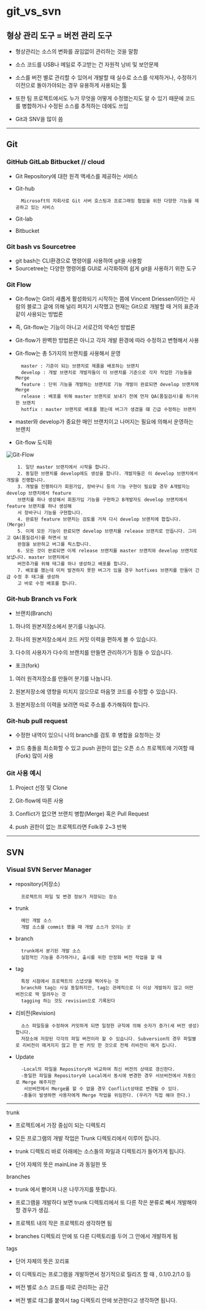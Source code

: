 # git_vs_svn

## 형상 관리 도구 = 버전 관리 도구

- 형상관리는 소스의 변화를 끊임없이 관리하는 것을 말함

- 소스 코드를 USB나 메일로 주고받는 건 자원적 낭비 및 보안문제

 - 소스를 버전 별로 관리할 수 있어서 개발할 때 실수로 소스를 삭제하거나, 수정하기 이전으로 돌아가야되는 경우 유용하게 사용되는 툴

 - 또한 팀 프로젝트에서도 누가 무엇을 어떻게 수정했는지도 알 수 있기 때문에 코드를 병합하거나 수정된 소스를 추적하는 데에도 쓰임

 - Git과 SNV을 많이 씀


------
## Git

### GitHub GitLab Bitbucket // cloud
- Git Repository에 대한 원격 액세스를 제공하는 서비스
- Git-hub

        Microsoft의 자회사로 Git 서버 호스팅과 프로그래밍 협업을 위한 다양한 기능을 제공하고 있는 서비스
- Git-lab
- Bitbucket
<!-- ### Git-hub 무료 계정 vs Pro 플랜 계정

- Public 저장소에서는 무료 계정과 Pro 플랜 계정의 차이가 거의 없음
- GitHub Actions 사용 시간이 월 2,000분에서 3,000분으로
- GitHub Packages 용량이 500MB에서 2GB로 늘어남
- Private 저장소에서 무료 계정은 다음과 같은 기능을 사용할 수 없음

        Email을 통한 지원
        3,000분/월 GitHub Actions
        2GB GitHub Packages 스토리지
        비공개 저장소에서 고급 기능 이용 가능
         - 풀 리퀘스트 리뷰 강제
         - 다수의 풀 리퀘스트 리뷰어 지정 가능
         - 자동 링크 레퍼런스
         - 깃허브 페이지
         - 위키
         - 보호된 브랜치 기능
         - 코드 소유자(Code owners)
         - 저장소 인사이트 -->


### Git bash vs Sourcetree
- git bash는 CLI환경으로 명령어를 사용하여 git을 사용함
- Sourcetree는 다양한 명령어를 GUI로 시각화하여 쉽게 git을 사용하기 위한 도구 

### Git Flow
- Git-flow는 Git이 새롭게 활성화되기 시작하는 쯤에 Vincent Driessen이라는 사람의 블로그 글에 의해 널리 퍼지기 시작했고 현재는 Git으로 개발할 때 거의 표준과 같이 사용되는 방법론
- 즉, Git-flow는 기능이 아니고 서로간의 약속인 방법론
- Git-flow가 완벽한 방법론은 아니고 각자 개발 환경에 따라 수정하고 변형해서 사용
- Git-flow는 총 5가지의 브랜치를 사용해서 운영
        
        master : 기준이 되는 브랜치로 제품을 배포하는 브랜치
        develop : 개발 브랜치로 개발자들이 이 브랜치를 기준으로 각자 작업한 기능들을 Merge
        feature : 단위 기능을 개발하는 브랜치로 기능 개발이 완료되면 develop 브랜치에 Merge
        release : 배포를 위해 master 브랜치로 보내기 전에 먼저 QA(품질검사)를 하기위한 브랜치
        hotfix : master 브랜치로 배포를 했는데 버그가 생겼을 떄 긴급 수정하는 브랜치
- master와 develop가 중요한 매인 브랜치이고 나머지는 필요에 의해서 운영하는 브랜치

- Git-flow 도식화 

![Git-Flow](https://github.com/knowmetoowell/git_vs_svn/blob/main/img/git-flow.png "Git-flow 도식화")

        1. 일단 master 브랜치에서 시작을 합니다.
        2. 동일한 브랜치를 develop에도 생성을 합니다. 개발자들은 이 develop 브랜치에서 개발을 진행합니다.
        3. 개발을 진행하다가 회원가입, 장바구니 등의 기능 구현이 필요할 경우 A개발자는 develop 브랜치에서 feature 
        브랜치를 하나 생성해서 회원가입 기능을 구현하고 B개발자도 develop 브랜치에서 feature 브랜치를 하나 생성해
        서 장바구니 기능을 구현합니다.
        4. 완료된 feature 브랜치는 검토를 거쳐 다시 develop 브랜치에 합칩니다.(Merge)
        5. 이제 모든 기능이 완료되면 develop 브랜치를 release 브랜치로 만듭니다. 그리고 QA(품질검사)를 하면서 보
        완점을 보완하고 버그를 픽스합니다.
        6. 모든 것이 완료되면 이제 release 브랜치를 master 브랜치와 develop 브랜치로 보냅니다. master 브랜치에서 
        버전추가를 위해 태그를 하나 생성하고 배포를 합니다.
        7. 배포를 했는데 미처 발견하지 못한 버그가 있을 경우 hotfixes 브랜치를 만들어 긴급 수정 후 태그를 생성하
        고 바로 수정 배포를 합니다.


### Git-hub Branch vs Fork
- 브랜치(Branch)

1. 하나의 원본저장소에서 분기를 나눕니다.

2. 하나의 원본저장소에서 코드 커밋 이력을 편하게 볼 수 있습니다.

3. 다수의 사용자가 다수의 브랜치를 만들면 관리하기가 힘들 수 있습니다.<br>

- 포크(fork)

1. 여러 원격저장소를 만들어 분기를 나눕니다.

2. 원본저장소에 영향을 미치지 않으므로 마음껏 코드를 수정할 수 있습니다.

3. 원본저장소의 이력을 보려면 따로 주소를 추가해줘야 합니다.

### Git-hub pull request
- 수정한 내역이 있으니 나의 branch를 검토 후 병합을 요청하는 것

- 코드 충돌을 최소화할 수 있고 push 권한이 없는 오픈 소스 프로젝트에 기여할 때(Fork) 많이 사용

### Git 사용 예시
1. Project 선정 및 Clone

2. Git-flow에 따른 사용

3. Conflict가 없으면 브랜치 병합(Merge) 혹은 Pull Request

4. push 권한이 없는 프로젝트라면 Folk후 2~3 반복
------
## SVN

### Visual SVN Server Manager


- repository(저장소) 

        프로젝트의 파일 및 변경 정보가 저장되는 장소


- trunk

        메인 개발 소스
        개발 소스를 commit 했을 때 개발 소스가 모이는 곳

- branch

        trunk에서 분기된 개발 소스
        실험적인 기능을 추가하거나, 출시를 위한 안정화 버전 작업을 할 때

- tag

        특정 시점에서 프로젝트의 스냅샷을 찍어두는 것
        branch와 tag는 사실 동일하지만, tag는 관례적으로 더 이상 개발하지 않고 어떤 버전으로 딱 얼려두는 것
        tagging 하는 것도 revision으로 기록된다

- 리비전(Revision)

        소스 파일등을 수정하여 커밋하게 되면 일정한 규칙에 의해 숫자가 증가(새 버전 생성)합니다.
        저장소에 저장된 각각의 파일 버전이라 할 수 있습니다. Subversion의 경우 파일별로 리비전이 매겨지지 않고 한 번 커밋 한 것으로 전체 리비전이 매겨 집니다.
        
- Update

        -Local의 파일을 Repository와 비교하여 최신 버전의 상태로 갱신한다.
        -동일한 파일을 Repository와 Local에서 동시에 변경한 경우 서브버전에서 자동으로 Merge 해주지만
         서브버전에서 Merge를 할 수 없을 경우 Conflict상태로 변경될 수 있다.
        -충돌이 발생하면 사용자에게 Merge 작업을 위임한다. (우리가 직접 해야 한다.)
-----
trunk

- 프로젝트에서 가장 중심이 되는 디렉토리

- 모든 프로그램의 개발 작업은 Trunk 디렉토리에서 이루어 집니다.

- trunk 디렉토리 바로 아래에는 소스들의 파일과 디렉토리가 들어가게 됩니다.

- 단어 자체의 뜻은 mainLine 과 동일한 뜻


branches

- trunk 에서 뻗어져 나온 나무가지를 뜻합니다.

- 프로그램을 개발하다 보면 trunk 디렉토리에서 또 다른 작은 분류로 빼서 개발해야 할 경우가 생김.

- 프로젝트 내의 작은 프로젝트라 생각하면 됨

- branches 디렉토리 안에 또 다른 디렉토리를 두어 그 안에서 개발하게 됨


tags

- 단어 자체의 뜻은 꼬리표 

- 이 디렉토리는 프로그램을 개발하면서 정기적으로 릴리즈 할 때 , 0.1/0.2/1.0 등

- 버전 별로 소스 코드를 따로 관리하는 공간

- 버전 별로 태그를 붙여서 tag 디렉토리 안에 보관한다고 생각하면 됩니다.









